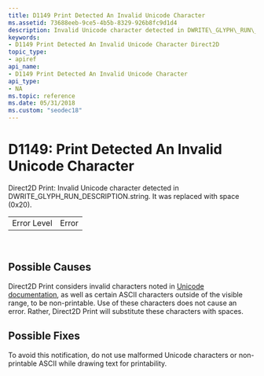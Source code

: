```yaml
---
title: D1149 Print Detected An Invalid Unicode Character
ms.assetid: 73688eeb-9ce5-4b5b-8329-926b8fc9d1d4
description: Invalid Unicode character detected in DWRITE\_GLYPH\_RUN\_DESCRIPTION.string. It was replaced with space (0x20).
keywords:
- D1149 Print Detected An Invalid Unicode Character Direct2D
topic_type:
- apiref
api_name:
- D1149 Print Detected An Invalid Unicode Character
api_type:
- NA
ms.topic: reference
ms.date: 05/31/2018
ms.custom: "seodec18"
---
```


# D1149: Print Detected An Invalid Unicode Character

Direct2D Print: Invalid Unicode character detected in DWRITE\_GLYPH\_RUN\_DESCRIPTION.string. It was replaced with space (0x20).



|             |       |
|-------------|-------|
| Error Level | Error |



 

## Possible Causes

Direct2D Print considers invalid characters noted in [Unicode documentation](https://unicode.org/faq/utf_bom.html#utf16-7), as well as certain ASCII characters outside of the visible range, to be non-printable. Use of these characters does not cause an error. Rather, Direct2D Print will substitute these characters with spaces.

## Possible Fixes

To avoid this notification, do not use malformed Unicode characters or non-printable ASCII while drawing text for printability.

 

 




